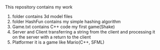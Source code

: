 
This repository contains my work

1. folder contains 3d model files
2. folder HashFun contains my simple hashing algorithm
3. Game.txt contains C++ code my first game(Shake)
4. Server and Client transferring a string from the client and processing it on the server with a return to the client
5. Platformer it is a game like Mario(C++, SFML)

